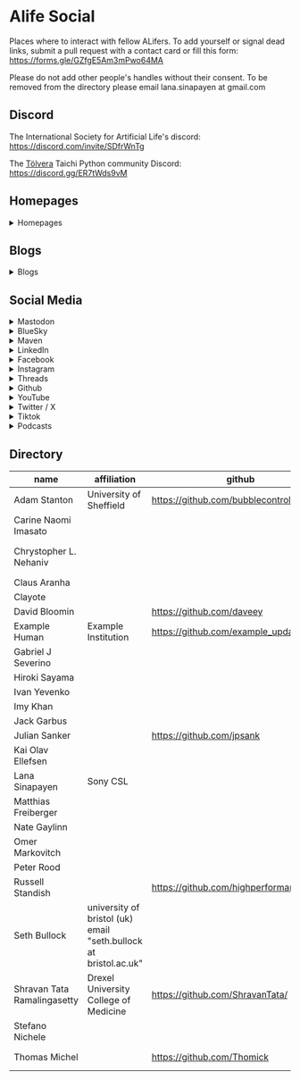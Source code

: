 # Alife Social
Places where to interact with fellow ALifers. To add yourself or signal dead links, submit a pull request with a contact card or fill this form: https://forms.gle/GZfgE5Am3mPwo64MA

Please do not add other people's handles without their consent. To be removed from the directory please email lana.sinapayen at gmail.com

## Discord

The International Society for Artificial Life's discord: https://discord.com/invite/SDfrWnTg

The [Tölvera](http://tolvera.is) Taichi Python community Discord: https://discord.gg/ER7tWds9vM

## Homepages
<details>

 <summary>Homepages</summary>

<p>Adam Stanton <a href="https://machinemachines.org">https://machinemachines.org</a></p>
<p>Chrystopher L. Nehaniv <a href="https://uwaterloo.ca/systems-design-engineering/profile/cnehaniv">https://uwaterloo.ca/systems-design-engineering/profile/cnehaniv</a></p>
<p>Example Human <a href="https://example.org">https://example.org</a></p>
<p>Lana Sinapayen <a href="https://lanasina.github.io/">https://lanasina.github.io/</a></p>
<p>Seth Bullock <a href="seis.bristol.ac.uk/~sb15704/">seis.bristol.ac.uk/~sb15704/</a></p>
<p>Shravan Tata Ramalingasetty <a href="https://waveparticle.one/">https://waveparticle.one/</a></p>
</details>

## Blogs
<details>

 <summary>Blogs</summary>

<p>Adam Stanton <a href="https://machinemachines.org/index.php/blog/">https://machinemachines.org/index.php/blog/</a></p>
<p>Example Human <a href="https://blog.org/example">https://blog.org/example</a></p>
<p>Gabriel J Severino <a href="https://sites.google.com/view/gabrieljulianoseverino/home">https://sites.google.com/view/gabrieljulianoseverino/home</a></p>
<p>Jack Garbus <a href="jarbus.net">jarbus.net</a></p>
<p>Omer Markovitch <a href="https://sites.google.com/site/omermar/">https://sites.google.com/site/omermar/</a></p>
<p>Shravan Tata Ramalingasetty <a href="https://waveparticle.one/blog/">https://waveparticle.one/blog/</a></p>
</details>

## Social Media
<details>

 <summary>Mastodon</summary>

<p>Adam Stanton <a href="https://wandering.shop/@teapot">https://wandering.shop/@teapot</a></p>
<p>Claus Aranha <a href="https://scholar.social/@caranha">https://scholar.social/@caranha</a></p>
<p>Clayote <a href="https://peoplemaking.games/@clayote">https://peoplemaking.games/@clayote</a></p>
<p>Example Human <a href="https://example.social/@example">https://example.social/@example</a></p>
<p>Hiroki Sayama <a href="https://mstdn.science/@hirokisayama">https://mstdn.science/@hirokisayama</a></p>
<p>Jack Garbus <a href="https://fosstodon.org/@jarbus">https://fosstodon.org/@jarbus</a></p>
<p>Lana Sinapayen <a href="https://mstdn.science/@lana">https://mstdn.science/@lana</a></p>
<p>Nate Gaylinn <a href="https://tech.lgbt/@ngaylinn">https://tech.lgbt/@ngaylinn</a></p>
<p>Peter Rood <a href="https://mastodon.social/@peterood">https://mastodon.social/@peterood</a></p>
<p>Seth Bullock <a href="https://fediscience.org/@sethbullock">https://fediscience.org/@sethbullock</a></p>
</details>

<details>

 <summary>BlueSky</summary>

<p>Hiroki Sayama <a href="https://bsky.app/profile/hirokisayama.bsky.social">https://bsky.app/profile/hirokisayama.bsky.social</a></p>
<p>Lana Sinapayen <a href="@sinalana.bsky.social">@sinalana.bsky.social</a></p>
<p>Matthias Freiberger <a href="https://bsky.app/profile/freiberg.bsky.social">https://bsky.app/profile/freiberg.bsky.social</a></p>
<p>Peter Rood <a href="https://bsky.app/profile/pdr.io">https://bsky.app/profile/pdr.io</a></p>
<p>Seth Bullock <a href="https://bsky.app/profile/seth-bullock.bsky.social">https://bsky.app/profile/seth-bullock.bsky.social</a></p>
</details>

<details>

 <summary>Maven</summary>

<p>Hiroki Sayama <a href="https://app.heymaven.com/profile/1897">https://app.heymaven.com/profile/1897</a></p>
<p>Peter Rood <a href="https://app.heymaven.com/profile/399">https://app.heymaven.com/profile/399</a></p>
</details>

<details>

 <summary>LinkedIn</summary>

<p>Chrystopher L. Nehaniv <a href="https://www.linkedin.com/in/chrystopher-l-nehaniv-52684513/">https://www.linkedin.com/in/chrystopher-l-nehaniv-52684513/</a></p>
<p>David Bloomin <a href="https://linkedin.com/in/daveey">https://linkedin.com/in/daveey</a></p>
<p>Hiroki Sayama <a href="https://linkedin.com/in/hirokisayama">https://linkedin.com/in/hirokisayama</a></p>
<p>Julian Sanker <a href="https://www.linkedin.com/in/juliansanker">https://www.linkedin.com/in/juliansanker</a></p>
<p>Peter Rood <a href="https://www.linkedin.com/in/peterood/">https://www.linkedin.com/in/peterood/</a></p>
<p>Russell Standish <a href="https://www.linkedin.com/in/russell-standish-3728a23/">https://www.linkedin.com/in/russell-standish-3728a23/</a></p>
<p>Shravan Tata Ramalingasetty <a href="https://www.linkedin.com/in/shravan-tata-ramalingasetty-90409359/">https://www.linkedin.com/in/shravan-tata-ramalingasetty-90409359/</a></p>
<p>Stefano Nichele <a href="https://www.linkedin.com/in/stefano-nichele-a873714">https://www.linkedin.com/in/stefano-nichele-a873714</a></p>
<p>Thomas Michel <a href="https://www.linkedin.com/in/thomas-michel-71508123b">https://www.linkedin.com/in/thomas-michel-71508123b</a></p>
</details>

<details>

 <summary>Facebook</summary>

<p>Hiroki Sayama <a href="https://www.facebook.com/hirokisayama">https://www.facebook.com/hirokisayama</a></p>
</details>

<details>

 <summary>Instagram</summary>

<p>Carine Naomi Imasato <a href="http://instagram.com/noomydoesart">http://instagram.com/noomydoesart</a></p>
<p>Gabriel J Severino <a href="http://instagram.com/gabethegoblin">http://instagram.com/gabethegoblin</a></p>
<p>Hiroki Sayama <a href="https://www.instagram.com/hsayama/">https://www.instagram.com/hsayama/</a></p>
<p>Imy Khan <a href="http://instagram.com/imytk">http://instagram.com/imytk</a></p>
<p>Julian Sanker <a href="http://instagram.com/juliansanker">http://instagram.com/juliansanker</a></p>
<p>Shravan Tata Ramalingasetty <a href="https://www.instagram.com/shravantata/">https://www.instagram.com/shravantata/</a></p>
</details>

<details>

 <summary>Threads</summary>

<p>Hiroki Sayama <a href="https://www.threads.net/@hsayama">https://www.threads.net/@hsayama</a></p>
<p>Peter Rood <a href="https://www.threads.net/@peterdrood">https://www.threads.net/@peterdrood</a></p>
</details>

<details>

 <summary>Github</summary>

<p>Adam Stanton <a href="https://github.com/bubblecontrol">https://github.com/bubblecontrol</a></p>
<p>David Bloomin <a href="https://github.com/daveey">https://github.com/daveey</a></p>
<p>Example Human <a href="https://github.com/example_updated">https://github.com/example_updated</a></p>
<p>Julian Sanker <a href="https://github.com/jpsank">https://github.com/jpsank</a></p>
<p>Russell Standish <a href="https://github.com/highperformancecoder">https://github.com/highperformancecoder</a></p>
<p>Shravan Tata Ramalingasetty <a href="https://github.com/ShravanTata/">https://github.com/ShravanTata/</a></p>
<p>Thomas Michel <a href="https://github.com/Thomick">https://github.com/Thomick</a></p>
</details>

<details>

 <summary>YouTube</summary>

<p>Hiroki Sayama <a href="https://youtube.com/ComplexSystem">https://youtube.com/ComplexSystem</a></p>
<p>Shravan Tata Ramalingasetty <a href="https://www.youtube.com/@shravi1113">https://www.youtube.com/@shravi1113</a></p>
</details>

<details>

 <summary>Twitter / X</summary>

<p>Carine Naomi Imasato <a href="https://twitter.com/cnimasato">https://twitter.com/cnimasato</a></p>
<p>Chrystopher L. Nehaniv <a href="https://twitter.com/NehanivCL">https://twitter.com/NehanivCL</a></p>
<p>David Bloomin <a href="https://twitter.com/daveey">https://twitter.com/daveey</a></p>
<p>Gabriel J Severino <a href="https://x.com/GJSeverino">https://x.com/GJSeverino</a></p>
<p>Hiroki Sayama <a href="https://x.com/hirokisayama">https://x.com/hirokisayama</a></p>
<p>Ivan Yevenko <a href="https://x.com/ivan_yevenko">https://x.com/ivan_yevenko</a></p>
<p>Imy Khan <a href="https://twitter.com/imy_tk">https://twitter.com/imy_tk</a></p>
<p>Kai Olav Ellefsen <a href="https://x.com/Jallafsen">https://x.com/Jallafsen</a></p>
<p>Matthias Freiberger <a href="https://twitter.com/mfreib">https://twitter.com/mfreib</a></p>
<p>Omer Markovitch <a href="https://x.com/omermarkovitch">https://x.com/omermarkovitch</a></p>
<p>Seth Bullock <a href="https://x.com/_SethBullock_">https://x.com/_SethBullock_</a></p>
<p>Shravan Tata Ramalingasetty <a href="https://x.com/shravantr">https://x.com/shravantr</a></p>
<p>Stefano Nichele <a href="https://twitter.com/stenichele">https://twitter.com/stenichele</a></p>
<p>Thomas Michel <a href="https://x.com/Thomik_">https://x.com/Thomik_</a></p>
</details>

<details>

 <summary>Tiktok</summary>

<p>Imy Khan <a href="https://www.tiktok.com/@imy_k">https://www.tiktok.com/@imy_k</a></p>
</details>

<details>

 <summary>Podcasts</summary>

<p>Example Human <a href="https://example.podcast.com/">https://example.podcast.com/</a></p>
<p>Imy Khan <a href="http://podcast.imytk.co.uk/">http://podcast.imytk.co.uk/</a></p>
<p>Peter Rood <a href="https://example.podcast.com/">https://example.podcast.com/</a></p>
</details>

## Directory
| name                        |  affiliation                                                      |  github                                  |  twitter                        |  mastodon                             |  threads                             |  bluesy                                            |  maven                                 |  instagram                              |  linkedin                                                          |  facebook                              |  youtube                             |  tiktok                        |  homepage                                                         |  blog                                                      |  podcast                      |
| --------------------------- | ----------------------------------------------------------------- | ---------------------------------------- | ------------------------------- | ------------------------------------- | ------------------------------------ | -------------------------------------------------- | -------------------------------------- | --------------------------------------- | ------------------------------------------------------------------ | -------------------------------------- | ------------------------------------ | ------------------------------ | ----------------------------------------------------------------- | ---------------------------------------------------------- | ----------------------------- |
| Adam Stanton                |  University of Sheffield                                          |  https://github.com/bubblecontrol        |                                 |  https://wandering.shop/@teapot       |                                      |                                                    |                                        |                                         |                                                                    |                                        |                                      |                                |  https://machinemachines.org                                      |  https://machinemachines.org/index.php/blog/               |                               |
| Carine Naomi Imasato        |                                                                   |                                          |  https://twitter.com/cnimasato  |                                       |                                      |                                                    |                                        |  http://instagram.com/noomydoesart      |                                                                    |                                        |                                      |                                |                                                                   |                                                            |                               |
| Chrystopher L. Nehaniv      |                                                                   |                                          |  https://twitter.com/NehanivCL  |                                       |                                      |                                                    |                                        |                                         |  https://www.linkedin.com/in/chrystopher-l-nehaniv-52684513/       |                                        |                                      |                                |  https://uwaterloo.ca/systems-design-engineering/profile/cnehaniv |                                                            |                               |
| Claus Aranha                |                                                                   |                                          |                                 |  https://scholar.social/@caranha      |                                      |                                                    |                                        |                                         |                                                                    |                                        |                                      |                                |                                                                   |                                                            |                               |
| Clayote                     |                                                                   |                                          |                                 |  https://peoplemaking.games/@clayote  |                                      |                                                    |                                        |                                         |                                                                    |                                        |                                      |                                |                                                                   |                                                            |                               |
| David Bloomin               |                                                                   |  https://github.com/daveey               |  https://twitter.com/daveey     |                                       |                                      |                                                    |                                        |                                         |  https://linkedin.com/in/daveey                                    |                                        |                                      |                                |                                                                   |                                                            |                               |
| Example Human               |  Example Institution                                              |  https://github.com/example_updated      |                                 |  https://example.social/@example      |                                      |                                                    |                                        |                                         |                                                                    |                                        |                                      |                                |  https://example.org                                              |  https://blog.org/example                                  |  https://example.podcast.com/ |
| Gabriel J Severino          |                                                                   |                                          |  https://x.com/GJSeverino       |                                       |                                      |                                                    |                                        |  http://instagram.com/gabethegoblin     |                                                                    |                                        |                                      |                                |                                                                   |  https://sites.google.com/view/gabrieljulianoseverino/home |                               |
| Hiroki Sayama               |                                                                   |                                          |  https://x.com/hirokisayama     |  https://mstdn.science/@hirokisayama  |  https://www.threads.net/@hsayama    |  https://bsky.app/profile/hirokisayama.bsky.social |  https://app.heymaven.com/profile/1897 |  https://www.instagram.com/hsayama/     |  https://linkedin.com/in/hirokisayama                              |  https://www.facebook.com/hirokisayama |  https://youtube.com/ComplexSystem   |                                |                                                                   |                                                            |                               |
| Ivan Yevenko                |                                                                   |                                          |  https://x.com/ivan_yevenko     |                                       |                                      |                                                    |                                        |                                         |                                                                    |                                        |                                      |                                |                                                                   |                                                            |                               |
| Imy Khan                    |                                                                   |                                          |  https://twitter.com/imy_tk     |                                       |                                      |                                                    |                                        |  http://instagram.com/imytk             |                                                                    |                                        |                                      |  https://www.tiktok.com/@imy_k |                                                                   |                                                            |  http://podcast.imytk.co.uk/  |
| Jack Garbus                 |                                                                   |                                          |                                 |  https://fosstodon.org/@jarbus        |                                      |                                                    |                                        |                                         |                                                                    |                                        |                                      |                                |                                                                   |  jarbus.net                                                |                               |
| Julian Sanker               |                                                                   |  https://github.com/jpsank               |                                 |                                       |                                      |                                                    |                                        |  http://instagram.com/juliansanker      |  https://www.linkedin.com/in/juliansanker                          |                                        |                                      |                                |                                                                   |                                                            |                               |
| Kai Olav Ellefsen           |                                                                   |                                          |  https://x.com/Jallafsen        |                                       |                                      |                                                    |                                        |                                         |                                                                    |                                        |                                      |                                |                                                                   |                                                            |                               |
| Lana Sinapayen              |  Sony CSL                                                         |                                          |                                 |  https://mstdn.science/@lana          |                                      |  @sinalana.bsky.social                             |                                        |                                         |                                                                    |                                        |                                      |                                |  https://lanasina.github.io/                                      |                                                            |                               |
| Matthias Freiberger         |                                                                   |                                          |  https://twitter.com/mfreib     |                                       |                                      |  https://bsky.app/profile/freiberg.bsky.social     |                                        |                                         |                                                                    |                                        |                                      |                                |                                                                   |                                                            |                               |
| Nate Gaylinn                |                                                                   |                                          |                                 |  https://tech.lgbt/@ngaylinn          |                                      |                                                    |                                        |                                         |                                                                    |                                        |                                      |                                |                                                                   |                                                            |                               |
| Omer Markovitch             |                                                                   |                                          |  https://x.com/omermarkovitch   |                                       |                                      |                                                    |                                        |                                         |                                                                    |                                        |                                      |                                |                                                                   |  https://sites.google.com/site/omermar/                    |                               |
| Peter Rood                  |                                                                   |                                          |                                 |  https://mastodon.social/@peterood    |  https://www.threads.net/@peterdrood |  https://bsky.app/profile/pdr.io                   |  https://app.heymaven.com/profile/399  |                                         |  https://www.linkedin.com/in/peterood/                             |                                        |                                      |                                |                                                                   |                                                            |  https://example.podcast.com/ |
| Russell Standish            |                                                                   |  https://github.com/highperformancecoder |                                 |                                       |                                      |                                                    |                                        |                                         |  https://www.linkedin.com/in/russell-standish-3728a23/             |                                        |                                      |                                |                                                                   |                                                            |                               |
| Seth Bullock                |  university of bristol (uk) email "seth.bullock at bristol.ac.uk" |                                          |  https://x.com/_SethBullock_    |  https://fediscience.org/@sethbullock |                                      |  https://bsky.app/profile/seth-bullock.bsky.social |                                        |                                         |                                                                    |                                        |                                      |                                |  seis.bristol.ac.uk/~sb15704/                                     |                                                            |                               |
| Shravan Tata Ramalingasetty |  Drexel University College of Medicine                            |  https://github.com/ShravanTata/         |  https://x.com/shravantr        |                                       |                                      |                                                    |                                        |  https://www.instagram.com/shravantata/ |  https://www.linkedin.com/in/shravan-tata-ramalingasetty-90409359/ |                                        |  https://www.youtube.com/@shravi1113 |                                |  https://waveparticle.one/                                        |  https://waveparticle.one/blog/                            |                               |
| Stefano Nichele             |                                                                   |                                          |  https://twitter.com/stenichele |                                       |                                      |                                                    |                                        |                                         |  https://www.linkedin.com/in/stefano-nichele-a873714               |                                        |                                      |                                |                                                                   |                                                            |                               |
| Thomas Michel               |                                                                   |  https://github.com/Thomick              |  https://x.com/Thomik_          |                                       |                                      |                                                    |                                        |                                         |  https://www.linkedin.com/in/thomas-michel-71508123b               |                                        |                                      |                                |                                                                   |                                                            |                               |
